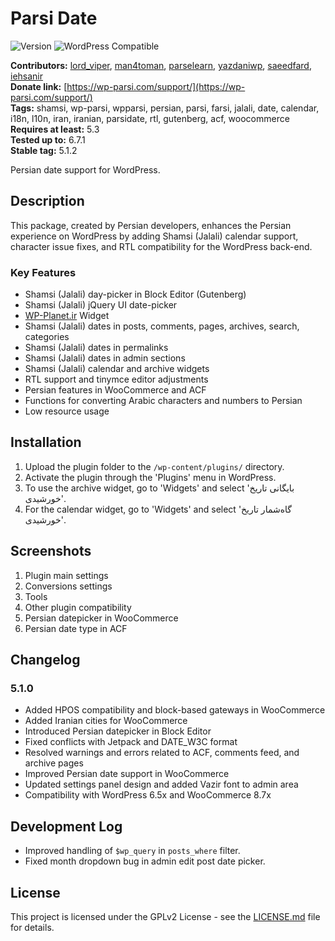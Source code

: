 # Parsi Date

![Version](https://img.shields.io/badge/version-5.1.2-blue)
![WordPress Compatible](https://img.shields.io/badge/WordPress-5.3%20to%206.7.1-blue)

**Contributors:** [lord_viper](https://profiles.wordpress.org/lord_viper), [man4toman](https://profiles.wordpress.org/man4toman), [parselearn](https://profiles.wordpress.org/parselearn), [yazdaniwp](https://profiles.wordpress.org/yazdaniwp), [saeedfard](https://profiles.wordpress.org/saeedfard), [iehsanir](https://profiles.wordpress.org/iehsanir)  
**Donate link:** [https://wp-parsi.com/support/](https://wp-parsi.com/support/)  
**Tags:** shamsi, wp-parsi, wpparsi, persian, parsi, farsi, jalali, date, calendar, i18n, l10n, iran, iranian, parsidate, rtl, gutenberg, acf, woocommerce  
**Requires at least:** 5.3  
**Tested up to:** 6.7.1  
**Stable tag:** 5.1.2  

Persian date support for WordPress.

## Description

This package, created by Persian developers, enhances the Persian experience on WordPress by adding Shamsi (Jalali) calendar support, character issue fixes, and RTL compatibility for the WordPress back-end.

### Key Features

- Shamsi (Jalali) day-picker in Block Editor (Gutenberg)
- Shamsi (Jalali) jQuery UI date-picker
- [WP-Planet.ir](https://wp-planet.ir) Widget
- Shamsi (Jalali) dates in posts, comments, pages, archives, search, categories
- Shamsi (Jalali) dates in permalinks
- Shamsi (Jalali) dates in admin sections
- Shamsi (Jalali) calendar and archive widgets
- RTL support and tinymce editor adjustments
- Persian features in WooCommerce and ACF
- Functions for converting Arabic characters and numbers to Persian
- Low resource usage

## Installation

1. Upload the plugin folder to the `/wp-content/plugins/` directory.
2. Activate the plugin through the 'Plugins' menu in WordPress.
3. To use the archive widget, go to 'Widgets' and select 'بایگانی تاریخ خورشیدی'.
4. For the calendar widget, go to 'Widgets' and select 'گاه‌شمار تاریخ خورشیدی'.

## Screenshots

1. Plugin main settings
2. Conversions settings
3. Tools
4. Other plugin compatibility
5. Persian datepicker in WooCommerce
6. Persian date type in ACF

## Changelog

### 5.1.0
- Added HPOS compatibility and block-based gateways in WooCommerce
- Added Iranian cities for WooCommerce
- Introduced Persian datepicker in Block Editor
- Fixed conflicts with Jetpack and DATE_W3C format
- Resolved warnings and errors related to ACF, comments feed, and archive pages
- Improved Persian date support in WooCommerce
- Updated settings panel design and added Vazir font to admin area
- Compatibility with WordPress 6.5x and WooCommerce 8.7x


## Development Log

- Improved handling of `$wp_query` in `posts_where` filter.
- Fixed month dropdown bug in admin edit post date picker.

## License

This project is licensed under the GPLv2 License - see the [LICENSE.md](LICENSE.md) file for details.
